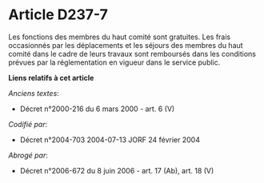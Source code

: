 # Article D237-7

Les fonctions des membres du haut comité sont gratuites. Les frais occasionnés par les déplacements et les séjours des
membres du haut comité dans le cadre de leurs travaux sont remboursés dans les conditions prévues par la réglementation en
vigueur dans le service public.

**Liens relatifs à cet article**

_Anciens textes_:

  - Décret n°2000-216 du 6 mars 2000 - art. 6 (V)

_Codifié par_:

  - Décret n°2004-703 2004-07-13 JORF 24 février 2004

_Abrogé par_:

  - Décret n°2006-672 du 8 juin 2006 - art. 17 (Ab), art. 18 (V)
